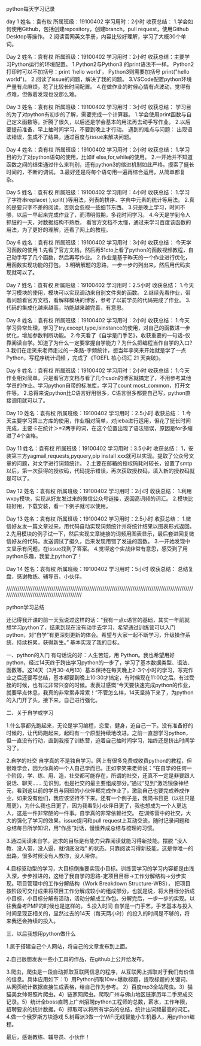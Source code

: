 ﻿python每天学习记录

day 1
姓名：袁有权
所属班级：19100402
学习用时：2小时
收获总结：
1.学会如何使用Github，包括创建repository，创建branch，pull request，使用Github Desktop等操作。
2.阅读官网英文手册，内容比较好理解，学习了大概30个单词。

Day 2
姓名：袁有权
所属班级：19100402
学习用时：2小时
收获总结：主要学习Python运行的环境配置。
1.Python2与Python3 的print语法不一样。
Python2打印时可以不加括号：print 'hello world'， Python3则需要加括号   print("hello world")。
2.阅读了issue的问题，解决了我的问题。
3.VSCode配置python环境产量有点麻烦，花了比较长时间配置。
4.在做作业的时候心情有点波动，觉得有点难，但做着发现也没那么难。

Day 3
姓名：袁有权
所属班级：19100402
学习用时：3小时
收获总结：
学习目的为了对python有初步的了解，需要完成一个计算器。
1.学会使用print函数与自己定义函数等。折腾了很久，以后还是学会基本的用法再去动手写作业。
2.以后要提前准备，早上抽时间学习，不要到晚上才行动。
遇到的难点与问题：
出现语法错误，生成不了结果，通过百度与issue来解决问题。

Day 4
姓名：袁有权
所属班级：19100402
学习用时：2小时
收获总结：
1.学习目的为了对python语句的使用，比如if else,for,while的使用。
2.一开始并不知道函数之间的结束通过什么来判别，还有python3的缩进机制如此严格。摸索了挺长时间的，不断的调试。
3.最好还是将每个语句用一遍再综合运用，从简单都复杂。

Day 5
姓名：袁有权
所属班级：19100402
学习用时：4小时
收获总结：
1.学习了字符串replace( ),split( )等用法，列表的排序、字典中元素的统计等用法。
2.真的是要只字不差的阅读，否则会忽视一些细节东西。
3.只是晚上学习，时间不够，以后一早起来完成作业了，而清明假期，多花时间学习。
4.今天是学到令人抓狂的一天，对数据结构不熟悉，
看官方文档不太懂，通过来学习百度该函数的用法，为了更好的理解，还看了网上的教程。

Day 6
姓名：袁有权
所属班级：19100402
学习用时：3小时
收获总结：
今天学习函数的使用
1.先看了官方文档，然后再51cto上看了python的函数视频教程，自己动手写了几个函数，然后再写作业。
2.作业是基于昨天的一个作业进行优化，用函数实现功能的打包。
3.明确解题的思路，一步一步的列出来，然后用代码实现就可以了。

Day 7
姓名：袁有权
所属班级：19100402
学习用时：2.5小时
收获总结：
1.今天学习模块的使用，模块可以实现调动来自别文件夹的函数。
2.继续先看作业，带着问题看官方文档，看解释模块的博客，参考了以前学员的代码完成了作业。
3.代码的集成化越来越高，功能越来越完善，有意思。

Day 8
姓名：袁有权
所属班级：19100402
学习用时：2小时
收获总结：
1.今天学习异常处理，学习了try,except,type,isinstance的使用，对自己的函数进一步优化，增加参数判断功能。
2.今天看了《自学是门手艺》，收获重要的一句话-仅靠阅读自学。知道了为什么一定要掌握自学能力？为什么把编程当作自学的入口?
3.我们在走笑来老师走过的一条路-字频统计，想当年李笑来开始就是学了一点 Python，写程序统计词频 ，完成了《TOEFL 核心词汇 21 天突破》。

Day 9
姓名：袁有权
所属班级：19100402
学习用时：2小时
收获总结：
1.今天作业相对简单，只是看官方文档与看了几个csdn的博客就搞定了，不用参考其他学员的作业。学习python自带的标准库，学习了count  most_common，打开文件等。
2.总得来说python比C语言好用很多，C语言很多都要自己写，python直接调用就可以了。

Day 10
姓名：袁有权
所属班级：19100402
学习用时：2.5小时
收获总结：
1.今天主要学习第三方库的使用，作业相对简单，对jieba进行运用，但花了挺长时间完成，主要卡在统计＞=2两字的词，在这个位置出现了语法错误，原因是for多缩进了4个空格。

Day 11
姓名：袁有权
所属班级：19100402
学习用时：3.5小时
收获总结：
1，安装第三方yagmail,requests,pyquery,pip install xxx就可以实现。提取了公众号文章的问题，对文字进行词频统计。
2.主要在邮箱的授权码耗时较长，设置了smtp以后，第一次获得的授权码，代码提示错误，再次获取授权码，填入新的授权码就是可以了。

Day 12
姓名：袁有权
所属班级：19100402
学习用时：2小时
收获总结：
1.利用wxpy模块，实现从好友发过来的微信公众号链接，返回高词频的词汇。
2.模块比较好用，下载安装，看一下例子就可以使用。

Day 13
姓名：袁有权
所属班级：19100402
学习用时：2.5小时
收获总结：
1.微信好友发一篇文章过来，用代码自动实现词频统计并将统计结果以图表形式返回。
2.先用模块的例子试一下，然后实现文章链接的词频用图表显示，最后套进回复微信好友的代码，发送调试了挺久，后来发现用错了发送的函数。
3.一开始发现中文显示有问题，在issue找到了答案。
4.觉得这个实战非常有意思，感受到了用python乐趣，我爱上python了！

Day 14
姓名：袁有权
所属班级：19100402
学习用时：5小时
收获总结：
总结复盘，感谢教练、辅导员、小伙伴。













///////////////////////////////////////////////////////////////////////////////////////////////////////////////////////////////////////////

python学习总结

还记得我开课的前一天我说过这样的话：“我有一点c语言的基础，其实一年前就想学习python了，结果到现在没有动手去学习，希望通过训练营可以入门python，对“自学”有更深刻更新的体会。希望与大家一起不断学习，升级操作系统，持续积累，获得新生。”  基本实现了我的目标。


一、python的入门
有句话说的好：人生苦短，用 Python。我也希望用好python，经过14天终于跨出学习python的一步了，学习了基本数据类型、语法、函数等。这14天（3月30-4月13）基本保持在每天晚上2-3个小时的学习，写完作业之后还要写总结，基本都要到晚上10:30才搞定，有时候现在11:00之后。有过受挫的时候，也有过非常兴奋的时候。发表过感慨“今天要快速完成python的作业，就要早点休息，我真的非常累非常累！”不管怎么样，14天坚持下来了，为python的入门开了头，接下来，自己进行强化。


二、关于自学或学习

1.什么事都先跑起来，无论是学习编程，恋爱，健身，迫自己一下。没有准备好的时候的，让代码跑起来，起码有一个原型持续地改进。之前一直想学习python，但一直没有行动，直到我报了训练营，迫着自己抽时间学习，始终还是挤出时间学习了。

2.自学的社交
自学真的不是独自学习。网上有很多免费或收费python的教程，但很难学会，因为你真的一个人自己学而已。正如李笑来老师说：“在自学的任何一个阶段，学、练、用、造，社交都可能存在，所谓的社交，还真不一定是非要跟人说话、聊天…… 见识到，也是社交的最主要组成部分。”通过“见到”激活镜像神经元，看到这以前的学员与同班的小伙伴都完成作业了，激励自己也要完成养成作业，如果没有他们，我应该坚持不下来。还有一个例子是，我简书日更（以往只是周更），为什么我也日更了，因为我看到小伙伴日更了，我也想成为一个人更达人，这是一件非常酷的一件事。自学真的非常依赖社交。
在训练营中的社交，大大的强化了学习的效果。issue提问和pull request上互动交流，随时记录问题和总结每日所学知识，用“作品”对话，慢慢养成总结与梳理的习惯。

3.通过阅读来自学。追求的目标是有能力只靠阅读就能习得新技能。摆脱 “没人教、没人带，没人逼，就彻底没戏” 的状态。只靠阅读习得新技能，这是你唯一的出路，很多时候没有人教你，没人带你。

4.目标驱动型的学习，大目标倒推要实现小目标。训练营学习的学习内容都是由浅入深，步步推进的，这给了我自学的思路-定项目目标->工作分解结构->分步实现。项目管理中的工作分解结构（Work Breakdown Structure-WBS）， 把项目按阶段可交付成果将项目工作分解成较小的组成部分，也就是说，将大目标分拆成小目标，小目标分解有活动，活动分解成工作包。分解完后，一步一步的实现。以往我备考PMP的时候也是这样的。
5.投入时间
自学是一门手艺，手艺基本与投入时间呈现正相关的，显然过去的14天（每天两小时）的投入的时间是不够的，将来我还会持续的投入。

三、以后我想用python做什么

1.属于搭建自己个人网站，将自己的文章发布到上面。

2.自己很想发表一些小工具的作品，在github上公开给发布。

3.爬虫，爬虫是一段自动抓取互联网信息的程序，从互联网上抓取对于我们有价值的信息。具体应用如下：1）用Python抓取10w+爆款标题，提取标题的关键词，从网页统计数据直接生成表格，给自己作为参考。 2）百度mp3全站爬虫。3）猫猫美女帅哥照片爬虫。4）链家网爬虫。爬取广州与佛山地区链家历年二手房成交记录。5）统计全boss直聘上广州招聘python工程师的总数，薪水，工作年限，招聘要求的统计数据。6）抓取可以将所有学员的总结，统计出词频最高的词汇。
4.做一个俄罗斯方块游戏
5.树莓派3做一个WiFi无线智能小车机器人，用python编程。



最后，感谢教练、辅导员、小伙伴！

